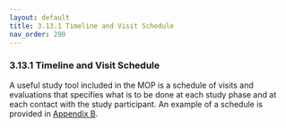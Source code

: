 ```yaml
---
layout: default
title: 3.13.1 Timeline and Visit Schedule
nav_order: 290
---
```


### 3.13.1 Timeline and Visit Schedule

A useful study tool included in the MOP is a schedule of visits and
evaluations that specifies what is to be done at each study phase and at
each contact with the study participant. An example of a schedule is
provided in [Appendix B](#appendix-b.-sample-schedule-of-events).

